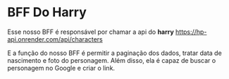 # BFF Do Harry

Esse nosso BFF é responsável por chamar a api do **harry** https://hp-api.onrender.com/api/characters

E a função do nosso BFF é permitir a paginação dos dados, tratar data de nascimento e foto do personagem. Além disso, ela é capaz de buscar o personagem no Google e criar o link.
